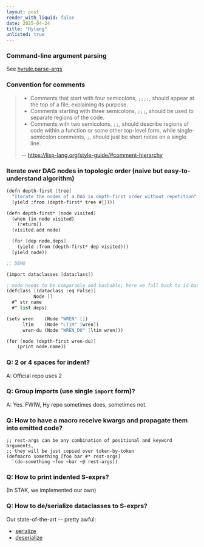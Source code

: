 ```yaml
---
layout: post
render_with_liquid: false
date: 2025-04-24
title: "Hylang"
unlisted: true
---
```


### Command-line argument parsing

See
[hyrule.parse-args](https://hylang.org/hyrule/doc/v1.0.0#hyrule.parse-args)

### Convention for comments

> - Comments that start with four semicolons, `;;;;`, should appear at
>   the top of a file, explaining its purpose.
> - Comments starting with three semicolons, `;;;`, should be used to
>   separate regions of the code.
> - Comments with two semicolons, `;;`, should describe regions of code
>   within a function or some other top-level form, while
>   single-semicolon comments, `;`, should just be short notes on a
>   single line.
>
> -- <https://lisp-lang.org/style-guide/#comment-hierarchy>

### Iterate over DAG nodes in topologic order (naive but easy-to-understand algorithm)

``` scheme
(defn depth-first [tree]
  "Iterate the nodes of a DAG in depth-first order without repetition"
  (yield :from (depth-first* tree #{})))

(defn depth-first* [node visited]
  (when (in node visited)
    (return))
  (visited.add node)

  (for [dep node.deps]
    (yield :from (depth-first* dep visited)))
  (yield node))

;; DEMO

(import dataclasses [dataclass])

; node needs to be comparable and hashable; here we fall back to id-based hashing
(defclass [(dataclass :eq False)]
          Node []
  #^ str name
  #^ list deps)

(setv wren    (Node "WREN" [])
      ltim    (Node "LTIM" [wren])
      wren-du (Node "WREN_DU" [ltim wren]))

(for [node (depth-first wren-du)]
    (print node.name))
```

### Q: 2 or 4 spaces for indent?

A: Official repo uses 2

### Q: Group imports (use single `import` form)?

A: Yes. FWIW, Hy repo sometimes does, sometimes not.

### Q: How to have a macro receive kwargs and propagate them into emitted code?

``` hy
;; rest-args can be any combination of positional and keyword arguments,
;; they will be just copied over token-by-token
(defmacro something [foo bar #* rest-args]
  `(do-something ~foo ~bar ~@ rest-args))
```

### Q: How to print indented S-exprs?

(In STAK, we implemented our own)

### Q: How to de/serialize dataclasses to S-exprs?

Our state-of-the-art -- pretty awful:

- [serialize](https://github.com/mcejp/STAK/blob/main/models.hy#L69)
- [deserialize](https://github.com/mcejp/STAK/blob/main/models.hy#L30)
